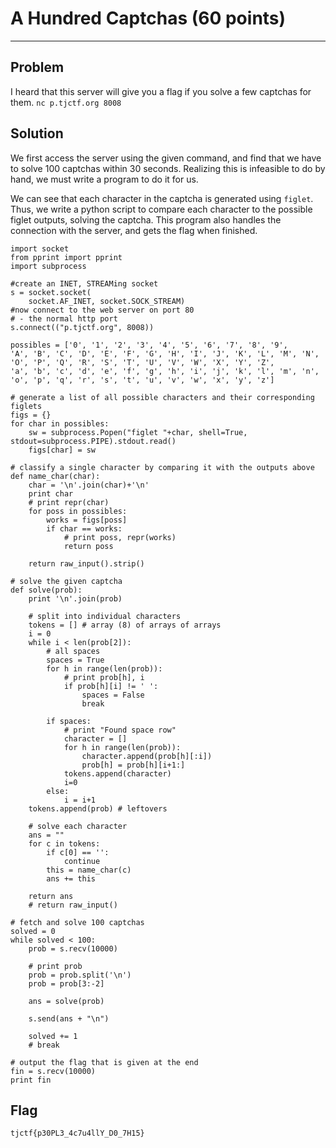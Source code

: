 # A Hundred Captchas (60 points)

---


## Problem
I heard that this server will give you a flag if you solve a few captchas for them. 
`nc p.tjctf.org 8008`

## Solution
We first access the server using the given command, and find that we have to solve 100 captchas within 30 seconds. Realizing this is infeasible to do by hand, we must write a program to do it for us. 

We can see that each character in the captcha is generated using `figlet`. Thus, we write a python script to compare each character to the possible figlet outputs, solving the captcha. This program also handles the connection with the server, and gets the flag when finished. 

```
import socket
from pprint import pprint
import subprocess

#create an INET, STREAMing socket
s = socket.socket(
    socket.AF_INET, socket.SOCK_STREAM)
#now connect to the web server on port 80
# - the normal http port
s.connect(("p.tjctf.org", 8008))

possibles = ['0', '1', '2', '3', '4', '5', '6', '7', '8', '9', 
'A', 'B', 'C', 'D', 'E', 'F', 'G', 'H', 'I', 'J', 'K', 'L', 'M', 'N', 'O', 'P', 'Q', 'R', 'S', 'T', 'U', 'V', 'W', 'X', 'Y', 'Z', 
'a', 'b', 'c', 'd', 'e', 'f', 'g', 'h', 'i', 'j', 'k', 'l', 'm', 'n', 'o', 'p', 'q', 'r', 's', 't', 'u', 'v', 'w', 'x', 'y', 'z']

# generate a list of all possible characters and their corresponding figlets
figs = {}
for char in possibles:
    sw = subprocess.Popen("figlet "+char, shell=True, stdout=subprocess.PIPE).stdout.read()
    figs[char] = sw

# classify a single character by comparing it with the outputs above
def name_char(char):
    char = '\n'.join(char)+'\n'
    print char
    # print repr(char)
    for poss in possibles:
        works = figs[poss]
        if char == works:
            # print poss, repr(works)
            return poss
        
    return raw_input().strip()

# solve the given captcha
def solve(prob):
    print '\n'.join(prob)
    
    # split into individual characters
    tokens = [] # array (8) of arrays of arrays
    i = 0
    while i < len(prob[2]):
        # all spaces
        spaces = True
        for h in range(len(prob)):
            # print prob[h], i
            if prob[h][i] != ' ':
                spaces = False
                break
        
        if spaces:
            # print "Found space row"
            character = []
            for h in range(len(prob)):
                character.append(prob[h][:i])
                prob[h] = prob[h][i+1:]
            tokens.append(character)
            i=0
        else:
            i = i+1
    tokens.append(prob) # leftovers
    
    # solve each character
    ans = ""
    for c in tokens:
        if c[0] == '':
            continue
        this = name_char(c)
        ans += this
    
    return ans
    # return raw_input()

# fetch and solve 100 captchas
solved = 0
while solved < 100:
    prob = s.recv(10000)
    
    # print prob
    prob = prob.split('\n')
    prob = prob[3:-2]
    
    ans = solve(prob)
    
    s.send(ans + "\n")
    
    solved += 1
    # break
    
# output the flag that is given at the end
fin = s.recv(10000)
print fin
```

## Flag
`tjctf{p30PL3_4c7u4llY_D0_7H15}`
